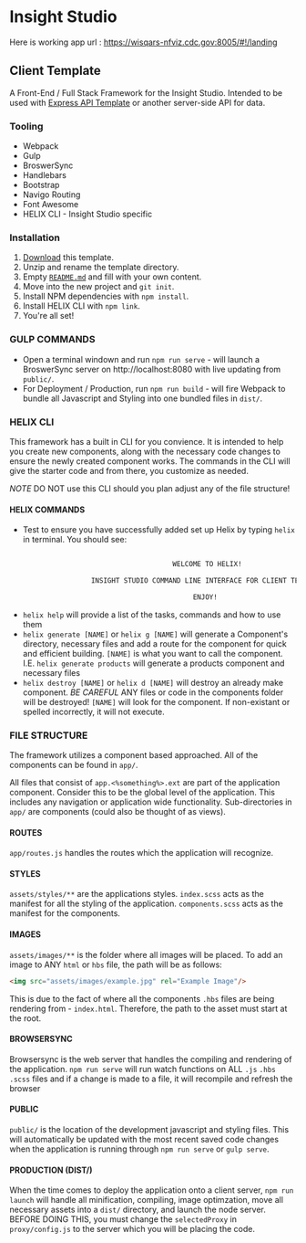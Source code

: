 # Insight Studio
Here is working app url : https://wisqars-nfviz.cdc.gov:8005/#!/landing

## Client Template

A Front-End / Full Stack Framework for the Insight Studio. Intended to be used with [Express API Template](http://10.25.34.113:4700/bberzellini/express-api-template) or another server-side API for data.

### Tooling
-   Webpack
-   Gulp
-   BroswerSync
-   Handlebars
-   Bootstrap
-   Navigo Routing
-   Font Awesome
-   HELIX CLI - Insight Studio specific

### Installation
1.  [Download](../../archive/master.zip) this template.
1.  Unzip and rename the template directory.
1.  Empty [`README.md`](README.md) and fill with your own content.
1.  Move into the new project and `git init`.
1.  Install NPM dependencies with `npm install`.
1.  Install HELIX CLI with `npm link`.
1.  You're all set!

### GULP COMMANDS
-   Open a terminal windown and run `npm run serve` - will launch a BroswerSync server on http://localhost:8080 with live updating from `public/`.
-   For Deployment / Production, run `npm run build` - will fire Webpack to bundle all Javascript and Styling into one bundled files in `dist/`.

### HELIX CLI
This framework has a built in CLI for you convience. It is intended to help you create new components, along with the necessary code changes to ensure the newly created component works. The commands in the CLI will give the starter code and from there, you customize as needed. 

*NOTE*  DO NOT use this CLI should you plan adjust any of the file structure!

#### HELIX COMMANDS
-   Test to ensure you have successfully added set up Helix by typing `helix` in terminal. You should see:

```sh

                                        WELCOME TO HELIX!

                    INSIGHT STUDIO COMMAND LINE INTERFACE FOR CLIENT TEMPLATES.

                                             ENJOY!
```

-   `helix help` will provide a list of the tasks, commands and how to use them
-   `helix generate [NAME]` or `helix g [NAME]` will generate a Component's directory, necessary files and add a route for the component for quick and efficient building. `[NAME]` is what you want to call the component. I.E. `helix generate products` will generate a products component and necessary files
-   `helix destroy [NAME]` or `helix d [NAME]` will destroy an already make component. *BE CAREFUL* ANY files or code in the components folder will be destroyed! `[NAME]` will look for the component. If non-existant or spelled incorrectly, it will not execute. 

### FILE STRUCTURE

The framework utilizes a component based approached. All of the components can be found in `app/`.

All files that consist of `app.<%something%>.ext` are part of the application component. Consider this to be the global level of the application. This includes any navigation or application wide functionality. Sub-directories in `app/` are components (could also be thought of as views).

#### ROUTES
`app/routes.js` handles the routes which the application will recognize.

#### STYLES
`assets/styles/**` are the applications styles. `index.scss` acts as the manifest for all the styling of the application. `components.scss` acts as the manifest for the components.

#### IMAGES
`assets/images/**` is the folder where all images will be placed. To add an image to ANY `html` or `hbs` file, the path will be as follows:

```html
<img src="assets/images/example.jpg" rel="Example Image"/>
```

This is due to the fact of where all the components `.hbs` files are being rendering from - `index.html`. Therefore, the path to the asset must start at the root.

#### BROWSERSYNC
Browsersync is the web server that handles the compiling and rendering of the application. `npm run serve` will run watch functions on ALL `.js` `.hbs` `.scss` files and if a change is made to a file, it will recompile and refresh the browser

#### PUBLIC
`public/` is the location of the development javascript and styling files. This will automatically be updated with the most recent saved code changes when the application is running through `npm run serve` or `gulp serve`.

#### PRODUCTION (DIST/)
When the time comes to deploy the application onto a client server, `npm run launch` will handle all minification, compiling, image optimzation, move all necessary assets into a `dist/` directory, and launch the node server. BEFORE DOING THIS, you must change the `selectedProxy` in `proxy/config.js` to the server which you will be placing the code.

